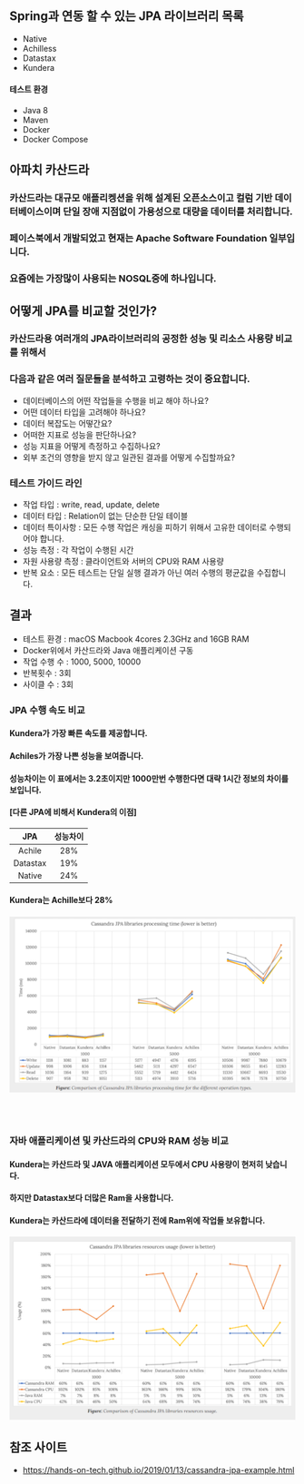 ## Spring과 연동 할 수 있는 JPA 라이브러리 목록 
* Native
* Achilless
* Datastax
* Kundera
#### 테스트 환경 
* Java 8
* Maven
* Docker
* Docker Compose

## 아파치 카산드라
### 카산드라는 대규모 애플리켕션을 위해 설계된 오픈소스이고 컬럼 기반 데이터베이스이며 단일 장애 지점없이 가용성으로 대량을 데이터를 처리합니다. 
### 페이스북에서 개발되었고 현재는 Apache Software Foundation 일부입니다.
### 요즘에는 가장많이 사용되는 NOSQL중에 하나입니다. 

## 어떻게 JPA를 비교할 것인가?
### 카산드라용 여러개의 JPA라이브러리의 공정한 성능 및 리소스 사용량 비교를 위해서 
### 다음과 같은 여러 질문들을 분석하고 고령하는 것이 중요합니다. 
* 데이터베이스의 어떤 작업들을 수행을 비교 해야 하나요?
* 어떤 데이터 타입을 고려해야 하나요?
* 데이터 복잡도는 어떻간요?
* 어떠한 지표로 성능을 판단하나요?
* 성능 지표을 어떻게 측정하고 수집하나요?
* 외부 조건의 영향을 받지 않고 일관된 결과를 어떻게 수집할까요?
  
### 테스트 가이드 라인
* 작업 타입 : write, read, update, delete
* 데이터 타입 : Relation이 없는 단순한 단일 테이블 
* 데이터 특이사항 : 모든 수행 작업은 캐싱을 피하기 위해서 고유한 데이터로 수행되어야 합니다. 
* 성능 측정 : 각 작업이 수행된 시간 
* 자원 사용량 측정 : 클라이언트와 서버의 CPU와 RAM 사용량
* 반복 요소 : 모든 테스트는 단일 실행 결과가 아닌 여러 수행의 평균값을 수집합니다. 

## 결과 
* 테스트 환경 : macOS Macbook 4cores 2.3GHz and 16GB RAM
* Docker위에서 카산드라와 Java 애플리케이션 구동
* 작업 수행 수 : 1000, 5000, 10000
* 반복횟수 : 3회 
* 사이클 수 : 3회 
  
### JPA 수행 속도 비교
#### Kundera가 가장 빠른 속도를 제공합니다. 
#### Achiles가 가장 나쁜 성능을 보여줍니다. 
#### 성능차이는 이 표에서는 3.2초이지만 1000만번 수행한다면 대략 1시간 정보의 차이를 보입니다. 
#### [다른 JPA에 비해서 Kundera의 이점]
|JPA|성능차이|
|:--:|:--:|
|Achile|28%|
|Datastax|19%|
|Native|24%|
#### Kundera는 Achille보다 28%
#### ![수행결과정보](./img/JPA_ExcuteResult.png)
###### <br>
### 자바 애플리케이션 및 카산드라의 CPU와 RAM 성능 비교
#### Kundera는 카산드라 및 JAVA 애플리케이션 모두에서 CPU 사용량이 현저히 낮습니다. 
#### 하지만 Datastax보다 더많은 Ram을 사용합니다.
#### Kundera는 카산드라에 데이터을 전달하기 전에 Ram위에 작업들 보유합니다. 
#### ![수행결과정보](./img/JPA_CPU_MEM_UsageResult.png)



## 참조 사이트 
* https://hands-on-tech.github.io/2019/01/13/cassandra-jpa-example.html